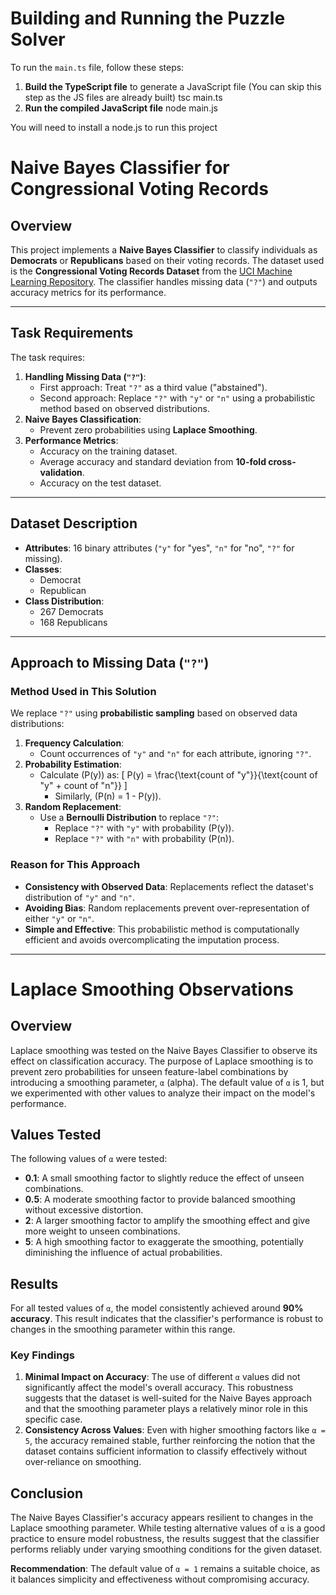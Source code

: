 # Building and Running the Puzzle Solver

To run the `main.ts` file, follow these steps:

1. **Build the TypeScript file** to generate a JavaScript file (You can skip this step as the JS files are already built)
   tsc main.ts
2. **Run the compiled JavaScript file**
   node main.js

You will need to install a node.js to run this project

# Naive Bayes Classifier for Congressional Voting Records

## Overview

This project implements a **Naive Bayes Classifier** to classify individuals as **Democrats** or **Republicans** based on their voting records. The dataset used is the **Congressional Voting Records Dataset** from the [UCI Machine Learning Repository](https://archive.ics.uci.edu/dataset/105/congressional+voting+records). The classifier handles missing data (`"?"`) and outputs accuracy metrics for its performance.

---

## Task Requirements

The task requires:

1. **Handling Missing Data (`"?"`)**:
   - First approach: Treat `"?"` as a third value ("abstained").
   - Second approach: Replace `"?"` with `"y"` or `"n"` using a probabilistic method based on observed distributions.
2. **Naive Bayes Classification**:
   - Prevent zero probabilities using **Laplace Smoothing**.
3. **Performance Metrics**:
   - Accuracy on the training dataset.
   - Average accuracy and standard deviation from **10-fold cross-validation**.
   - Accuracy on the test dataset.

---

## Dataset Description

- **Attributes**: 16 binary attributes (`"y"` for "yes", `"n"` for "no", `"?"` for missing).
- **Classes**:
  - Democrat
  - Republican
- **Class Distribution**:
  - 267 Democrats
  - 168 Republicans

---

## Approach to Missing Data (`"?"`)

### Method Used in This Solution

We replace `"?"` using **probabilistic sampling** based on observed data distributions:

1. **Frequency Calculation**:
   - Count occurrences of `"y"` and `"n"` for each attribute, ignoring `"?"`.
2. **Probability Estimation**:
   - Calculate \(P(y)\) as:
     \[
     P(y) = \frac{\text{count of "y"}}{\text{count of "y" + count of "n"}}
     \]
     - Similarly, \(P(n) = 1 - P(y)\).
3. **Random Replacement**:
   - Use a **Bernoulli Distribution** to replace `"?"`:
     - Replace `"?"` with `"y"` with probability \(P(y)\).
     - Replace `"?"` with `"n"` with probability \(P(n)\).

### Reason for This Approach

- **Consistency with Observed Data**: Replacements reflect the dataset's distribution of `"y"` and `"n"`.
- **Avoiding Bias**: Random replacements prevent over-representation of either `"y"` or `"n"`.
- **Simple and Effective**: This probabilistic method is computationally efficient and avoids overcomplicating the imputation process.

---

# Laplace Smoothing Observations

## Overview

Laplace smoothing was tested on the Naive Bayes Classifier to observe its effect on classification accuracy. The purpose of Laplace smoothing is to prevent zero probabilities for unseen feature-label combinations by introducing a smoothing parameter, `α` (alpha). The default value of `α` is 1, but we experimented with other values to analyze their impact on the model's performance.

## Values Tested

The following values of `α` were tested:

- **0.1**: A small smoothing factor to slightly reduce the effect of unseen combinations.
- **0.5**: A moderate smoothing factor to provide balanced smoothing without excessive distortion.
- **2**: A larger smoothing factor to amplify the smoothing effect and give more weight to unseen combinations.
- **5**: A high smoothing factor to exaggerate the smoothing, potentially diminishing the influence of actual probabilities.

## Results

For all tested values of `α`, the model consistently achieved around **90% accuracy**. This result indicates that the classifier's performance is robust to changes in the smoothing parameter within this range.

### Key Findings

1. **Minimal Impact on Accuracy**: The use of different `α` values did not significantly affect the model's overall accuracy. This robustness suggests that the dataset is well-suited for the Naive Bayes approach and that the smoothing parameter plays a relatively minor role in this specific case.
2. **Consistency Across Values**: Even with higher smoothing factors like `α = 5`, the accuracy remained stable, further reinforcing the notion that the dataset contains sufficient information to classify effectively without over-reliance on smoothing.

## Conclusion

The Naive Bayes Classifier's accuracy appears resilient to changes in the Laplace smoothing parameter. While testing alternative values of `α` is a good practice to ensure model robustness, the results suggest that the classifier performs reliably under varying smoothing conditions for the given dataset.

**Recommendation**: The default value of `α = 1` remains a suitable choice, as it balances simplicity and effectiveness without compromising accuracy.
